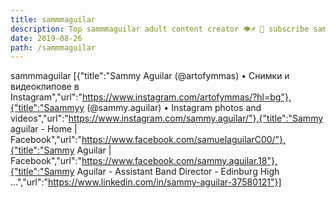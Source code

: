 ```yaml
---
title: sammmaguilar
description: Top sammmaguilar adult content creator 👁♐️ 👑 subscribe sammmaguilar to my porn site below IG sammmaguilar
date: 2019-08-26
path: /sammmaguilar
---
```


sammmaguilar
[{"title":"Sammy Aguilar (@artofymmas) • Снимки и видеоклипове в Instagram","url":"https://www.instagram.com/artofymmas/?hl=bg"},{"title":"Saammyy (@sammy.aguilar) • Instagram photos and videos","url":"https://www.instagram.com/sammy.aguilar/"},{"title":"Sammy aguilar - Home | Facebook","url":"https://www.facebook.com/samuelaguilarC00/"},{"title":"Sammy Aguilar | Facebook","url":"https://www.facebook.com/sammy.aguilar.18"},{"title":"Sammy Aguilar - Assistant Band Director - Edinburg High ...","url":"https://www.linkedin.com/in/sammy-aguilar-37580121"}]

